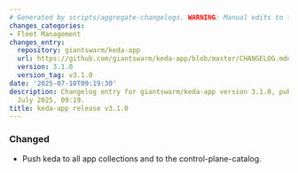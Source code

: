 ```yaml
---
# Generated by scripts/aggregate-changelogs. WARNING: Manual edits to this files will be overwritten.
changes_categories:
- Fleet Management
changes_entry:
  repository: giantswarm/keda-app
  url: https://github.com/giantswarm/keda-app/blob/master/CHANGELOG.md#310---2025-07-10
  version: 3.1.0
  version_tag: v3.1.0
date: '2025-07-10T09:19:30'
description: Changelog entry for giantswarm/keda-app version 3.1.0, published on 10
  July 2025, 09:19.
title: keda-app release v3.1.0
---
```


### Changed
- Push keda to all app collections and to the control-plane-catalog.
